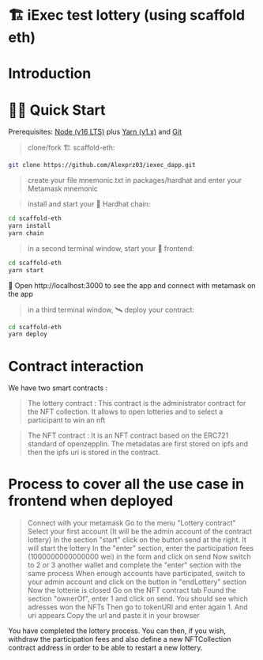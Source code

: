 # 🏗 iExec test lottery (using scaffold eth)

# Introduction

# 🏄‍♂️ Quick Start

Prerequisites: [Node (v16 LTS)](https://nodejs.org/en/download/) plus [Yarn (v1.x)](https://classic.yarnpkg.com/en/docs/install/) and [Git](https://git-scm.com/downloads)

> clone/fork 🏗 scaffold-eth:

```bash
git clone https://github.com/Alexprz03/iexec_dapp.git
```

> create your file mnemonic.txt in packages/hardhat and enter your Metamask mnemonic

> install and start your 👷‍ Hardhat chain:

```bash
cd scaffold-eth
yarn install
yarn chain
```

> in a second terminal window, start your 📱 frontend:

```bash
cd scaffold-eth
yarn start
```

📱 Open http://localhost:3000 to see the app and connect with metamask on the app

> in a third terminal window, 🛰 deploy your contract:

```bash
cd scaffold-eth
yarn deploy
```

# Contract interaction

We have two smart contracts :

> The lottery contract :
> This contract is the administrator contract for the NFT collection. It allows to open lotteries and to select a participant to win an nft

> The NFT contract :
> It is an NFT contract based on the ERC721 standard of openzepplin. The metadatas are first stored on ipfs and then the ipfs uri is stored in the contract.

# Process to cover all the use case in frontend when deployed

> Connect with your metamask
> Go to the menu "Lottery contract"
> Select your first account (It will be the admin account of the contract lottery)
> In the section "start" click on the button send at the right. It will start the lottery
> In the "enter" section, enter the participation fees (1000000000000000 wei) in the form and click on send
> Now switch to 2 or 3 another wallet and complete the "enter" section with the same process
> When enough accounts have participated, switch to your admin account and click on the button in "endLottery" section
> Now the lotterie is closed
> Go on the NFT contract tab
> Found the section "ownerOf", enter 1 and click on send. You should see which adresses won the NFTs
> Then go to tokenURI and enter again 1. And uri appears
> Copy the url and paste it in your browser

You have completed the lottery process. You can then, if you wish, withdraw the participation fees and also define a new NFTCollection contract address in order to be able to restart a new lottery.
